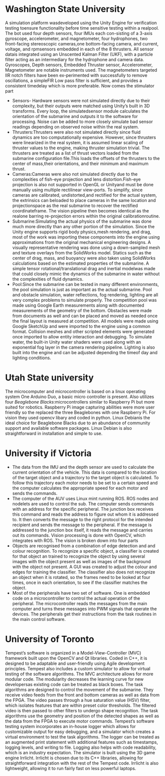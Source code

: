 # Washington State University
A simulation  platform  wasdeveloped  using  the  Unity  Engine  for  verification  testing  toensure functionality before time sensitive testing within a realpool.
The bot used  four  depth  sensors,  four  IMUs  each  con-sisting of a 3-axis gyroscope, accelerometer, and magnetometer, four hydrophones, two front-facing stereoscopic cameras,one  bottom-facing  camera,  and  current,  voltage,  and  rpmsensors  embedded  in  each  of  the  8  thrusters.  All  sensor  datais  integrated  using  an  Unscented  Kalman  Filter  (UKF),  with a particle  filter  acting  as  an  intermediary  for  the  hydrophone and camera data.
Gyroscopes, Depth sensors, Embedded Thruster sensor, Accelerometer, Magnetometer are notable instruments used. 
The magnetometers targeted IIR notch filters have been ex-perimented with successfully to remove oscillations, a simpleFIR Low pass filter is sufficient, and provides a consistent timedelay  which  is  more  preferable. 
Now comes the stimulator part
* Sensors- Hardware  sensors  were  not  simulated  directly due to their complexity, but their outputs were matched using Unity’s  built  in  3D  transforms.  Every  loop,  the  simulatedsensor module calculates the orientation of the submarine and outputs it to the software for processing. Noise can be added to  more  closely  simulate  bad  sensor  readings  depending  on observed noise within the real system.
* Thrusters:Thrusters  were  also  not  simulated  directly since fluid dynamics are too computationally expensive. However,  since  thrusters  were  linearized  in  the  real  system,  it  is assumed linear scaling of thruster values to the engine, making thruster simulation trivial. The thrusters are treated as a list of thrust  vectors  loaded  from  the  submarine  configuration  file.This  loads  the  offsets  of  the  thrusters  to  the  center  of  mass,their  orientations,  and  their  minimum  and  maximum  thrust.
* Cameras:Cameras were also not simulated directly due to  the  complexities  of  fish-eye  projection  and  lens  distortion.Fish-eye projection is also not supported in OpenGL or Unityand  must  be  done  manually  using  multiple  rectilinear  view-ports.  To  simplify,  since  cameras  are  calibrated,  undistorted,and  rectified  for  the  actual  system,  the  extrinsics  can  beloaded  to  place  cameras  in  the  same  location  and  projectionspace as the real submarine to recover the rectified coordinateframe. The vision pipeline then becomes identical as the realone barring re-projection errors within the original calibrationroutine.
* Submarine:Simulating the actual physics of the submarine was done much more directly than any other portion of the simulation. Since the Unity engine supports rigid body physics,mesh  rendering,  and  drag,  most  of  the  work  was  importing these  components  into  the  engine  using  approximations  from the original mechanical engineering designs. A visually representative rendering was done using a down-sampled mesh and texture  overlays  from  the  SolidWorks  model.  Statics  such  as the center of drag, mass, and buoyancy were also taken using SolidWorks  calculations  based  on  the  estimated  properties  of the submarine.  A simple  tensor  rotational/translational  drag  and  inertial  modelwas  made  that  could  closely  mimic  the  dynamics  of  the submarine in water without the complexities of fluid dynamics.
* Pool:Since the submarine can be tested in many different environments,  the  pool  simulation  is  just  as  important  as the  actual  submarine.  Pool  and  obstacle  simulation,  water reflections, fog rendering, lighting are all very complex problems  to  simulate  properly.  The  competition  pool  was  made using  Google  Earth  measurements  along  with  documented measurements of the geometry of the bottom. Obstacles were made  from  documents  as  well  and  can  be  placed  and  moved as needed once the final layout is measured at competition. All models were made using Google SketchUp and were imported to  the  engine  using  a  common  format.  Collision  meshes  and other scripted elements were generated once imported to allow entity interaction and debugging. To simulate water, the built-in  Unity  water  shaders  were  used  along  with  an  exponential fog  layer  in  the  camera  rendering  pipeline.  Lighting  is  also built  into  the  engine  and  can  be  adjusted  depending  the  timeof day and lighting conditions.  
# Utah State university
The microcomputer and microcontroller is based on a linux operating system
One Arduino Duo, a basic micro controller is present. 
Also utilizes four _Beaglebone Blacks_:microcontrollers similar to Raspberry Pi but more suited for robotics.
Raspberry Pi image capturing abilities were more user friendly so the replaced the three Beaglebones with one Raspberry Pi.
For vision they used opencv libary and coded in python.
Linux Debianis the ideal choice for Beaglebone Blacks due to an abundance of community support and available software packages. Linux Debian is also straightforward in installation and simple to use. 
# University if Victoria
* The  data from the  IMU and the  depth sensor are used to calculate  the  current orientation of the  vehicle. This data  is compared   to   the   location   of   the   target   object   and   a trajectory  to  the  target  object  is  calculated.  To  follow  this trajectory each motor needs to be set to a certain speed and the  computer  calculates  the  appropriate  speed  for  each motor and sends the commands.
* The computer of the AUV uses Linux mint running ROS.  ROS  nodes  and  nodelets  are used  to  control  the  sub. The  computer  sends  commands with an address for the specific peripheral. The junction box receives  this  command  and  reads  the  address  to  figure  out whom it is addressed to. It then converts the message to the right  protocol  for  the  intended  recipient  and  sends  the message to the peripheral. If the message is addressed to the junction  box  itself,  it  reads  the  message  and  carries  out  its commands.
Vision processing is done with OpenCV, which integrates with ROS. The vision is broken down into four parts
* Objects are recognised from a combination of edge detection and and colour recognition.   To  recognize  a specific  object,  a  classifier  is  created for  that  object  an trained to recognize the object by using several images with the object present as well as images of the background with the  object  not  present. A GUI was created to adjust the colour and edges for training the classifier.  The    classifier    also    does    not recognize an object when it is rotated, so the frames need to be  looked  at  four  times,  once  in  each  orientation,  to  see  if the classifier matches the object.
* Most of the  peripherals have  two set  of software. One  is embedded  code  on  a  microcontroller  to  control  the  actual operation  of  the  peripheral.  The  microcontroller  reads  the messages from the main computer and turns these messages into PWM signals that operate the devices. The peripherals get  their  instructions  from  the  task  routines  in  the  main control software.
# University of Toronto
Tempest’s software is organized in a Model-View-Controller (MVC) framework built upon the OpenCV and Qt libraries. Coded in C++, it is designed to be adaptable and user-friendly using Agile development principles. Tempest also includes a custom simulator to allow for virtual testing of the software algorithms. 
The  MVC  architecture  allows  for  more  modular code. The modularity decreases the learning curve for new  developersas  existing  code  can  be  treated  as black   boxes. 
The  task  algorithms  are  designed  to  control the movement   of   the   submarine.   They   receive   video feeds  from  the  front  and  bottom  cameras  as  well  as data from the FPGA. The video passes through a hue saturation  value  (HSV)  filter,  which  isolates  features that  are  within  preset  color  thresholds.  The  filtered video is then passed to other filters to undergo shape recognition.
The task algorithms use the geometry and position of  the  detected  shapes  as  well  as  the  data  from  the FPGA to execute motor commands. 
Tempest’s software testing system incorporates an in-house logger which allows for customizable output for  easy  debugging,  and  a  simulator  which  creates  a virtual environment to test the task algorithms.
The  logger  can  be  treated  as  an  augmented  print statement with     additional     features     such     as timestamps,   logging   levels,   and   writing   to   file. Logging also helps with code readability, which is an industry expectation.
The simulator is built using the 3D game engine Irrlicht. Irrlicht is chosen due to its    C++    libraries,    allowing    for    straightforward integration with the rest of the Tempest code. Irrlicht is  also  lightweight,  allowing  it  to  run  fairly  fast  on less powerful laptops.
